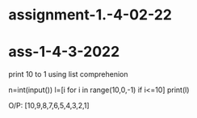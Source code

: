# assignment-1.-4-02-22



# ass-1-4-3-2022
print 10 to 1 using list comprehenion 

n=int(input())
l=[i for i in range(10,0,-1) if i<=10]
print(l)

O/P:
[10,9,8,7,6,5,4,3,2,1]
